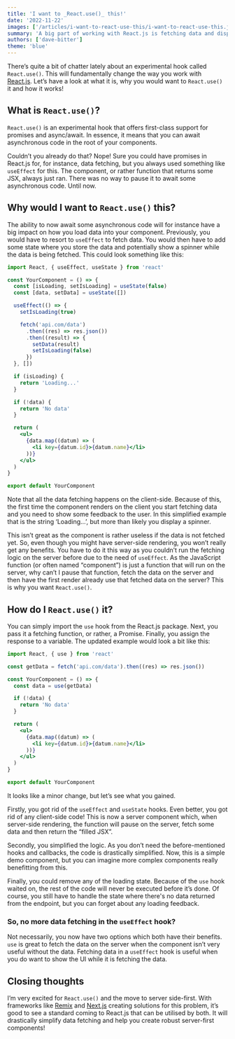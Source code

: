```yaml
---
title: 'I want to _React.use()_ this!'
date: '2022-11-22'
images: ['/articles/i-want-to-react-use-this/i-want-to-react-use-this.jpg']
summary: 'A big part of working with React.js is fetching data and displaying the results. Let’s see how the new React.use() hook can can help you!'
authors: ['dave-bitter']
theme: 'blue'
---
```


There’s quite a bit of chatter lately about an experimental hook called `React.use()`. This will fundamentally change the way you work with [React.js](https://reactjs.org/). Let’s have a look at what it is, why you would want to `React.use()` it and how it works!

## What is `React.use()`?

`React.use()` is an experimental hook that offers first-class support for promises and async/await. In essence, it means that you can await asynchronous code in the root of your components.

Couldn’t you already do that? Nope! Sure you could have promises in React.js for, for instance, data fetching, but you always used something like `useEffect` for this. The component, or rather function that returns some JSX, always just ran. There was no way to pause it to await some asynchronous code. Until now.

## Why would I want to `React.use()` this?

The ability to now await some asynchronous code will for instance have a big impact on how you load data into your component. Previously, you would have to resort to `useEffect` to fetch data. You would then have to add some state where you store the data and potentially show a spinner while the data is being fetched. This could look something like this:

```jsx
import React, { useEffect, useState } from 'react'

const YourComponent = () => {
  const [isLoading, setIsLoading] = useState(false)
  const [data, setData] = useState([])

  useEffect(() => {
    setIsLoading(true)

    fetch('api.com/data')
      .then((res) => res.json())
      .then((result) => {
        setData(result)
        setIsLoading(false)
      })
  }, [])

  if (isLoading) {
    return 'Loading...'
  }

  if (!data) {
    return 'No data'
  }

  return (
    <ul>
      {data.map((datum) => (
        <li key={datum.id}>{datum.name}</li>
      ))}
    </ul>
  )
}

export default YourComponent
```

Note that all the data fetching happens on the client-side. Because of this, the first time the component renders on the client you start fetching data and you need to show some feedback to the user. In this simplified example that is the string ‘Loading…’, but more than likely you display a spinner.

This isn’t great as the component is rather useless if the data is not fetched yet. So, even though you might have server-side rendering, you won’t really get any benefits. You have to do it this way as you couldn’t run the fetching logic on the server before due to the need of `useEffect`. As the JavaScript function (or often named “component”) is just a function that will run on the server, why can’t I pause that function, fetch the data on the server and then have the first render already use that fetched data on the server? This is why you want `React.use()`.

## How do I `React.use()` it?

You can simply import the `use` hook from the React.js package. Next, you pass it a fetching function, or rather, a Promise. Finally, you assign the response to a variable. The updated example would look a bit like this:

```jsx
import React, { use } from 'react'

const getData = fetch('api.com/data').then((res) => res.json())

const YourComponent = () => {
  const data = use(getData)

  if (!data) {
    return 'No data'
  }

  return (
    <ul>
      {data.map((datum) => (
        <li key={datum.id}>{datum.name}</li>
      ))}
    </ul>
  )
}

export default YourComponent
```

It looks like a minor change, but let’s see what you gained.

Firstly, you got rid of the `useEffect` and `useState` hooks. Even better, you got rid of any client-side code! This is now a server component which, when server-side rendering, the function will pause on the server, fetch some data and then return the “filled JSX”.

Secondly, you simplified the logic. As you don’t need the before-mentioned hooks and callbacks, the code is drastically simplified. Now, this is a simple demo component, but you can imagine more complex components really benefitting from this.

Finally, you could remove any of the loading state. Because of the `use` hook waited on, the rest of the code will never be executed before it’s done. Of course, you still have to handle the state where there's no data returned from the endpoint, but you can forget about any loading feedback.

### So, no more data fetching in the `useEffect` hook?

Not necessarily, you now have two options which both have their benefits. `use` is great to fetch the data on the server when the component isn’t very useful without the data. Fetching data in a `useEffect` hook is useful when you do want to show the UI while it is fetching the data.

## Closing thoughts

I’m very excited for `React.use()` and the move to server side-first. With frameworks like [Remix](https://remix.run/) and [Next.js](https://nextjs.org/) creating solutions for this problem, it’s good to see a standard coming to React.js that can be utilised by both. It will drastically simplify data fetching and help you create robust server-first components!
